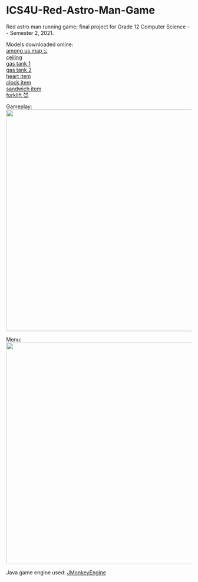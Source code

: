 # ICS4U-Red-Astro-Man-Game
Red astro man running game; final project for Grade 12 Computer Science -- Semester 2, 2021.

Models downloaded online:\
[among us map ඞ](https://sketchfab.com/3d-models/among-us-map-the-skeld-59a93886f9e74ff6836dff0c269da45f)\
[ceiling](https://sketchfab.com/3d-models/imperial-ship-corridor-b2fb87a3f34548a7a334875b626a37c0)\
[gas tank 1](https://sketchfab.com/3d-models/gas-tank-prop-free-agustin-honnun-209b14d8f686484f8e435cd2801d5133)\
[gas tank 2](https://sketchfab.com/3d-models/gas-tank-fcff049c431041a4889b836be5e93c93)\
[heart item](https://sketchfab.com/3d-models/heart-6cd8fdfd28d74baab3e5497105499233)\
[clock item](https://sketchfab.com/3d-models/clock-low-poly-a8bf334c411b4acaa2dcfc827f28ebf6)\
[sandwich item](https://sketchfab.com/3d-models/sub-sandwich-game-ready-2k-pbr-b7aa7644a6f9481b89da16eb2b9ca39b)\
[forklift 😈](https://free3d.com/3d-model/forklift-977987.html)

Gameplay:\
<img src="https://i.imgur.com/GwHCCxY.png" width="600"/>

Menu:\
<img src="https://media.giphy.com/media/hi99JOEdTJK9uEduTq/giphy.gif" width="600"/>

Java game engine used: [JMonkeyEngine](https://jmonkeyengine.org/)
